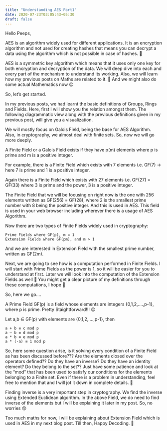 ```yaml
---
title: "Understanding AES Part1"
date: 2020-07-23T03:05:43+05:30
draft: false
---
```


Hello Peeps,

AES is an algorithm widely used for different applications. It is an encryption algorithm and not used for creating hashes that means you can decrypt a data using the algorithm which is not possible in case of hashes. 🙂

AES is a symmetric key algorithm which means that it uses only one key for both encryption and decryption of the data. We will deep dive into each and every part of the mechanism to understand its working. Also, we will learn how my previous posts on Maths are related to it. 🙂 And we might also do some actual Mathematics now 😉

So, let’s get started.

In my previous posts, we had learnt the basic definitions of Groups, Rings and Fields. Here, first I will show you the relation amongst them. The following diagrammatic view along with the previous definitions given in my previous post, will give you a visualization.

We will mostly focus on Galois Field, being the base for AES Algorithm. Also, in cryptography, we almost deal with finite sets. So, now we will go more deeply.

A Finite Field or a Galois Field exists if they have p(m) elements where p is prime and m is a positive integer.

For example, there is a Finite Field which exists with 7 elements i.e. GF(7) -> here 7 is prime and 1 is a positive integer.

Again there is a Finite Field which exists with 27 elements i.e. GF(27) = GF(33) where 3 is prime and the power, 3 is a positive integer.

The Finite Field that we will be focusing on right now is the one with 256 elements written as GF(256) = GF(28), where 2 is the smallest prime number with 8 being the positive integer. And this is used in AES. This field is used in your web browser including wherever there is a usage of AES Algorithm.

Now there are two types of Finite Fields widely used in cryptography:

    Prime Fields where GF(p), m = 1
    Extension Fields where GF(pm), and m > 1

And we are interested in Extension Field with the smallest prime number, written as GF(2m).

Next, we are going to see how is a computation performed in Finite Fields. I will start with Prime Fields as the power is 1, so it will be easier for you to understand at first. Later we will look into the computation of the Extension Fields as well 🙂 You might get a clear picture of my definitions through these computations, I hope 🙂

So, here we go….

A Prime Field GF(p) is a field whose elements are integers {0,1,2,….,p-1}, where p is prime. Pretty Staightforward!!! 😉

Let a,b ∈ GF(p) with elements are {0,1,2,….,p-1}, then

    a + b ≡ c mod p
    a – b ≡ d mod p
    a * b ≡ e mod p
    a * (-a) ≡ 1 mod p

So, here some question arise, is it solving every condition of a Finite Field as has been discussed before??? Are the elements closed over the operators defined?? Do they have an inverse? Do they have an identity element? Do they belong to the set?? Just have some patience and look at the “mod” that has been used to satisfy our conditions for the elements belonging to a Finite set. Even if there is a problem in understanding, feel free to mention that and I will jot it down in complete details. 🙂

Finding inverse is a very important step in cryptography. We find the inverse using Extended Euclidean algorithm. In the above Field, we do need to find inverse of the elements but I will be explaining it later in my post. So, no worries 😛

Too much maths for now, I will be explaining about Extension Field which is used in AES in my next blog post. Till then, Happy Decoding. 🙂
